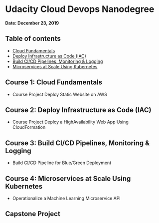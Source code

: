 # Udacity Cloud Devops Nanodegree
**Date: December 23, 2019**
## Table of contents
<ul>
<li><a href="#course1">Cloud Fundamentals</a></li>
<li><a href="#course2">Deploy Infrastructure as Code (IAC)</a></li>
<li><a href="#course3">Build CI/CD Pipelines, Monitoring & Logging</a></li>
<li><a href="#course4">Microservices at Scale Using Kubernetes</a></li>
</ul>

## Course 1: Cloud Fundamentals
- Course Project Deploy Static Website on AWS 
## Course 2:  Deploy Infrastructure as Code (IAC)
- Course Project Deploy a HighAvailability Web App Using CloudFormation
## Course 3: Build CI/CD Pipelines, Monitoring & Logging
- Build CI/CD Pipeline for Blue/Green Deployment
##  Course 4: Microservices at Scale Using Kubernetes
- Operationalize a Machine Learning Microservice API
## Capstone Project
